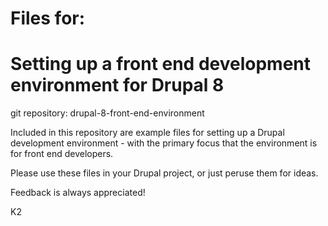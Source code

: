 # Files for:
# Setting up a front end development environment for Drupal 8

git repository: drupal-8-front-end-environment

Included in this repository are example files for setting up a Drupal
development environment - with the primary focus that the environment is for
front end developers.

Please use these files in your Drupal project, or just peruse them for ideas.

Feedback is always appreciated!

K2